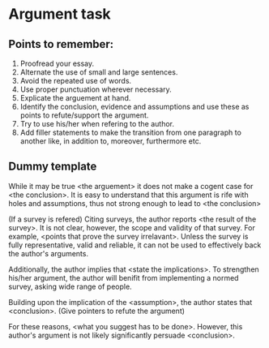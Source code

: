 # Argument task

Points to remember:
------------------------
1. Proofread your essay.
2. Alternate the use of small and large sentences. 
3. Avoid the repeated use of words.
4. Use proper punctuation wherever necessary. 
5. Explicate the arguement at hand. 
6. Identify the conclusion, evidence and assumptions and use these as points to refute/support the argument. 
7. Try to use his/her when refering to the author. 
8. Add filler statements to make the transition from one paragraph to another like, in addition to, moreover, furthermore etc. 

Dummy template
------------------
While it may be true \<the arguement\> it does not make a cogent case for \<the conclusion\>. It is easy to understand that this argument is rife with holes and assumptions, thus not strong enough to lead to \<the conclusion\>

(If a survey is refered)
Citing surveys, the author reports \<the result of the survey\>. It is not clear, however, the scope and validity of that survey. For example, \<points that prove the survey irrelavant\>. Unless the survey is fully representative, valid and reliable, it can not be used to effectively back the author's arguments. 


Additionally, the author implies that \<state the implications\>. To strengthen his/her argument, the author will benifit from implementing a normed survey, asking wide range of people. 

Building upon the implication of the \<assumption\>, the author states that \<conclusion\>. (Give pointers to refute the argument)

For these reasons, \<what you suggest has to be done\>. However, this author's argument is not likely significantly persuade \<conclusion\>.